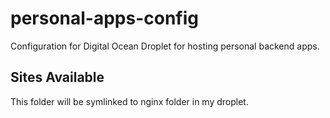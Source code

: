 # personal-apps-config
Configuration for Digital Ocean Droplet for hosting personal backend apps.

## Sites Available

This folder will be symlinked to nginx folder in my droplet.
